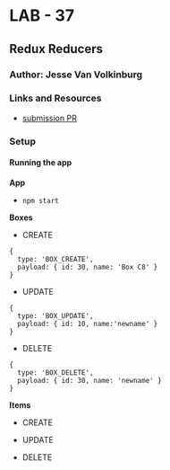 # LAB - 37

## Redux Reducers

### Author: Jesse Van Volkinburg

### Links and Resources

- [submission PR](http://xyz.com)

### Setup

#### Running the app

**App**

- `npm start`

**Boxes**

- CREATE

```$xslt
{
  type: 'BOX_CREATE',
  payload: { id: 30, name: 'Box C8' }
}
```

- UPDATE

```$xslt
{
  type: 'BOX_UPDATE',
  payload: { id: 10, name:'newname' }
}
```

- DELETE

```$xslt
{
  type: 'BOX_DELETE',
  payload: { id: 30, name: 'newname' }
}
```

**Items**

- CREATE

- UPDATE

- DELETE
